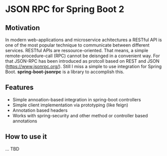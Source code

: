 # JSON RPC for Spring Boot 2

## Motivation
In modern web-applications and microservice achitectures a RESTful API is one of the most popular technique to communicate between different services. RESTful APIs are ressource-oriented. That means, a simple remote-procedure-call (RPC) cannot be deisnged in a convenient way. For that JSON-RPC has been introduced as protcoll based on REST and JSON (https://www.jsonrpc.org/). Still I miss a simple to use integration for Spring Boot. **spring-boot-jsonrpc** is a library to accomplish this.

## Features
* Simple annoation-based integration in spring-boot controllers
* Simple client implementation via prototyping (like feign)
* Annotation based headers
* Works with spring-security and other method or controller based annotations

## How to use it 

... TBD
